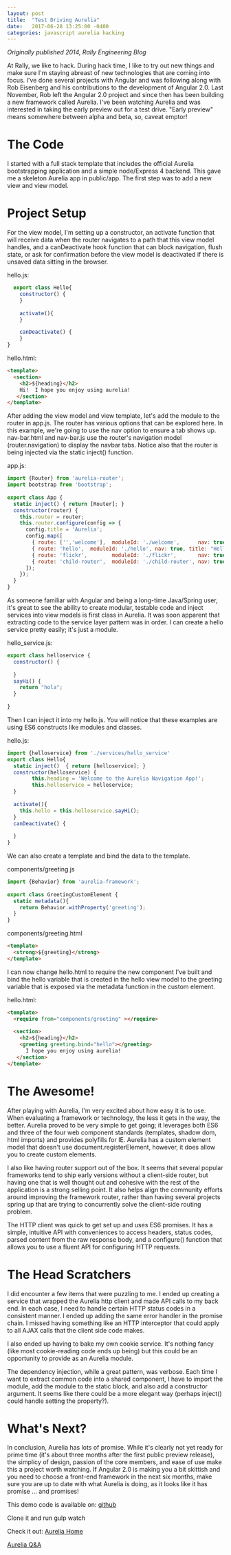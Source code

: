 ```yaml
---
layout: post
title:  "Test Driving Aurelia"
date:   2017-06-28 13:25:00 -0400
categories: javascript aurelia hacking
---
```


*Originally published 2014, Rally Engineering Blog*

At Rally, we like to hack. During hack time, I like to try out new things and make sure I'm staying abreast of new technologies that are coming into focus. I've done several projects with Angular and was following along with Rob Eisenberg and his contributions to the development of Angular 2.0. Last November, Rob left the Angular 2.0 project and since then has been building a new framework called Aurelia. I've been watching Aurelia and was interested in taking the early preview out for a test drive. "Early preview" means somewhere between alpha and beta, so, caveat emptor!
# The Code

I started with a full stack template that includes the official Aurelia bootstrapping application and a simple node/Express 4 backend. This gave me a skeleton Aurelia app in public/app. The first step was to add a new view and view model.

# Project Setup

For the view model, I'm setting up a constructor, an activate function that will receive data when the router navigates to a path that this view model handles, and a canDeactivate hook function that can block navigation, flush state, or ask for confirmation before the view model is deactivated if there is unsaved data sitting in the browser.

hello.js:
````javascript
  export class Hello{
    constructor() {
    }
 
    activate(){
    }

    canDeactivate() {
    }
}  
````

hello.html:
````html
<template>
  <section>
    <h2>${heading}</h2>
    Hi!  I hope you enjoy using aurelia!
   </section>
</template>
````

After adding the view model and view template, let's add the module to the router in app.js. The router has various options that can be explored here. In this example, we're going to use the nav option to ensure a tab shows up. nav-bar.html and nav-bar.js use the router's navigation model (router.navigation) to display the navbar tabs. Notice also that the router is being injected via the static inject() function.

app.js:

````javascript
import {Router} from 'aurelia-router';
import bootstrap from 'bootstrap';
 
export class App {
  static inject() { return [Router]; }
  constructor(router) {
    this.router = router;
    this.router.configure(config => {
      config.title = 'Aurelia';
      config.map([
        { route: ['','welcome'],  moduleId: './welcome',      nav: true, title:'Welcome' },
        { route: 'hello',  moduleId: './hello', nav: true, title: "Hello world!" },
        { route: 'flickr',        moduleId: './flickr',       nav: true },
        { route: 'child-router',  moduleId: './child-router', nav: true, title:'Child Router' }
      ]);
    });
  }
}
````

 

As someone familiar with Angular and being a long-time Java/Spring user, it's great to see the ability to create modular, testable code and inject services into view models is first class in Aurelia. It was soon apparent that extracting code to the service layer pattern was in order. I can create a hello service pretty easily; it's just a module.

hello_service.js:

````javascript
export class helloservice {
  constructor() {
 
  }
  sayHi() {
    return "hola";
  }
 
}
````

Then I can inject it into my hello.js. You will notice that these examples are using ES6 constructs like modules and classes.

hello.js:
````javascript
import {helloservice} from './services/hello_service'
export class Hello{
  static inject()  { return [helloservice]; }
  constructor(helloservice) {
        this.heading = 'Welcome to the Aurelia Navigation App!';
        this.helloservice = helloservice;
  }
 
  activate(){
    this.hello = this.helloservice.sayHi();
  }
  canDeactivate() {
 
  }
}
````
We can also create a template and bind the data to the template.

components/greeting.js
````javascript
import {Behavior} from 'aurelia-framework';
 
export class GreetingCustomElement {
  static metadata(){
    return Behavior.withProperty('greeting');
  }
}
````
components/greeting.html
````html
<template>
  <strong>${greeting}</strong>
</template>
````

I can now change hello.html to require the new component I've built and bind the hello variable that is created in the hello view model to the greeting variable that is exposed via the metadata function in the custom element.

hello.html:
````html
<template>
  <require from="components/greeting" ></require>
 
  <section>
    <h2>${heading}</h2>
    <greeting greeting.bind="hello"></greeting>
      I hope you enjoy using aurelia!
   </section>
</template>
````

# The Awesome!

After playing with Aurelia, I'm very excited about how easy it is to use. When evaluating a framework or technology, the less it gets in the way, the better. Aurelia proved to be very simple to get going; it leverages both ES6 and three of the four web component standards (templates, shadow dom, html imports) and provides polyfills for IE. Aurelia has a custom element model that doesn't use document.registerElement, however, it does allow you to create custom elements.

I also like having router support out of the box. It seems that several popular frameworks tend to ship early versions without a client-side router, but having one that is well thought out and cohesive with the rest of the application is a strong selling point. It also helps align the community efforts around improving the framework router, rather than having several projects spring up that are trying to concurrently solve the client-side routing problem.

The HTTP client was quick to get set up and uses ES6 promises. It has a simple, intuitive API with conveniences to access headers, status codes, parsed content from the raw response body, and a configure() function that allows you to use a fluent API for configuring HTTP requests.

# The Head Scratchers

I did encounter a few items that were puzzling to me. I ended up creating a service that wrapped the Aurelia http client and made API calls to my back end. In each case, I need to handle certain HTTP status codes in a consistent manner. I ended up adding the same error handler in the promise chain. I missed having something like an HTTP interceptor that could apply to all AJAX calls that the client side code makes.

I also ended up having to bake my own cookie service. It's nothing fancy (like most cookie-reading code ends up being) but this could be an opportunity to provide as an Aurelia module.

The dependency injection, while a great pattern, was verbose. Each time I want to extract common code into a shared component, I have to import the module, add the module to the static block, and also add a constructor argument. It seems like there could be a more elegant way (perhaps inject() could handle setting the property?).

# What's Next?

In conclusion, Aurelia has lots of promise. While it's clearly not yet ready for prime time (it's about three months after the first public preview release), the simplicy of design, passion of the core members, and ease of use make this a project worth watching. If Angular 2.0 is making you a bit skittish and you need to choose a front-end framework in the next six months, make sure you are up to date with what Aurelia is doing, as it looks like it has promise ... and promises!

This demo code is available on: [github](https://github.com/RallySoftware/aurelia-hack)

Clone it and run gulp watch

Check it out: [Aurelia Home](http://aurelia.io/)

[Aurelia Q&A](http://eisenbergeffect.bluespire.com/aurelia-qa/)
